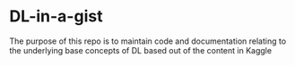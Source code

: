 # DL-in-a-gist
The purpose of this repo is to maintain code and documentation relating to the underlying base concepts of DL based out of the content in Kaggle
